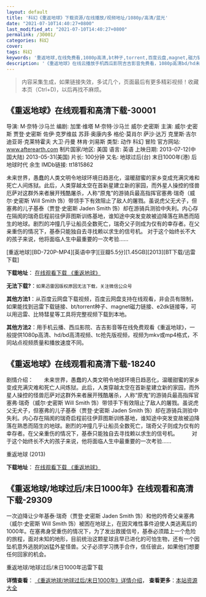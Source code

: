 ```yaml
---
layout: default
title: '科幻《重返地球》下载资源/在线播放/视频地址/1080p/高清/蓝光'
date: "2021-07-10T14:40:27+0800"
last_modified_at: "2021-07-10T14:40:27+0800"
permalink: /30001/
categories: 科幻
cover:
tags: 科幻
keywords: '重返地球,在线免费看,1080p高清,bt种子,torrent,百度云盘,magnet,磁力链,迅雷下载资源'
description: '《重返地球》在线云播放手机西瓜影院吉吉影音免费看，1080p高清bd/hd未删减完整版和tc抢先枪版，mkv/mp4格式，附带bt/torrent种子、magnet/磁力链、百度云盘、网盘资源迅雷下载链接'
---
```


>内容采集生成，如果链接失效，多试几个，页面最后有更多精彩视频！收藏本页（Ctrl+D)，以后再找不麻烦。


## 《重返地球》在线观看和高清下载-30001

导演: M·奈特·沙马兰 编剧: 加里·维塔 M·奈特·沙马兰 威尔·史密斯 主演: 威尔·史密斯 贾登·史密斯 佐伊·克罗维兹 苏菲·奥康内多 格伦·莫肖尔 萨沙·达万 克里斯·吉尔 迪亚哥·克莱特霍夫 大卫·丹曼 林肯·刘易斯 类型: 动作 科幻 冒险 官方网站: www.afterearth.com 制片国家/地区: 美国 语言: 英语 上映日期: 2013-07-12(中国大陆) 2013-05-31(美国) 片长: 100分钟 又名: 地球过后(台) 末日1000年(港) 后地球时代 余生 IMDb链接: tt1815862

未来世界，愚蠢的人类文明令地球环境日趋恶化，温暖甜蜜的家乡变成充满灾难和死亡人间炼狱。此后，人类穿越太空在首新星建立新的家园，而外星人操控的怪兽厄萨对这群外来者展开残酷屠杀，人称“原鬼”的游骑兵最高指挥官塞弗·瑞奇（威尔·史密斯 Will Smith 饰）带领手下有效阻止了敌人的屠戮。虽说虎父无犬子，但塞弗的儿子基泰（贾登·史密斯 Jaden Smith 饰）却在游骑兵测验中失利。内心存在隔阂的瑞奇启程前往伊菲图斯训练基地，谁知途中突发变故被迫降落在熟悉而陌生的地球。剧烈的冲撞几乎让船员全数死亡，瑞奇父子则成为仅有的幸存者。在父亲重伤的情况下，基泰只能独自去寻找赖以求生的信号机。 对于这个始终长不大的孩子来说，他将面临人生中最重要的一次考验……


[重返地球][BD-720P-MP4][英语中字][豆瓣5.5分][1.45GB][2013][BT下载/迅雷下载]

**下载地址**： [在线观看下载 《重返地球》](https://www.btdx8.com/torrent/after_earth_2013.html) 


**无法下载?**：`如果迅雷因版权原因无法下载，关注微信公众号 `

**其他方法1**：从百度云网盘下载视频，百度云网盘支持在线观看，非会员有限制，如果能找到迅雷下载链接、bt/torrent种子、magnet磁力链接、e2dk链接等，可以用迅雷、比特彗星等工具将完整视频下载到本地。

**其他方法2**：用手机云播、西瓜影院、吉吉影音等在线免费观看《重返地球》，一般提供1080p高清、hd/bd高清视频、tc抢先版视频，视频为mkv或mp4格式，不同站点视频质量和播放速度不同。


## 《重返地球》在线观看和高清下载-18240

剧情介绍：　　未来世界，愚蠢的人类文明令地球环境日趋恶化，温暖甜蜜的家乡变成充满灾难和死亡人间炼狱。此后，人类穿越太空在首新星建立新的家园，而外星人操控的怪兽厄萨对这群外来者展开残酷屠杀，人称“原鬼”的游骑兵最高指挥官塞弗·瑞奇（威尔·史密斯 Will Smith 饰）带领手下有效阻止了敌人的屠戮。虽说虎父无犬子，但塞弗的儿子基泰（贾登·史密斯 Jaden Smith 饰）却在游骑兵测验中失利。内心存在隔阂的瑞奇启程前往伊菲图斯训练基地，谁知途中突发变故被迫降落在熟悉而陌生的地球。剧烈的冲撞几乎让船员全数死亡，瑞奇父子则成为仅有的幸存者。在父亲重伤的情况下，基泰只能独自去寻找赖以求生的信号机。  　　对于这个始终长不大的孩子来说，他将面临人生中最重要的一次考验……


重返地球 (2013)

**下载地址**： [在线观看下载 《重返地球》](https://www.btbtdy.me/btdy/dy3097.html) 


## 《重返地球/地球过后/末日1000年》在线观看和高清下载-29309

一次迫降让少年基泰·瑞奇（贾登&middot;史密斯 Jaden Smith 饰）和他的传奇父亲塞弗（威尔·史密斯 Will Smith 饰）被困在地球上，在因灾难性事件迫使人类逃离后的1000年。在塞弗身受重伤的情况下，为了发出救援信号，基泰必须踏上一个危险的旅程，面对未知的地形，目前统治这颗星球且早已进化的可怕生物，还有一个因坠机意外逃脱的凶猛外星怪兽。父子必须学习携手合作，信任彼此，如果他们想要任何回家的机会。&nbsp;


重返地球/地球过后/末日1000年迅雷下载

**详情查看**： [《重返地球/地球过后/末日1000年》详情介绍](/movie/29309/)， **查看更多**：[本站资源大全](/movie/t/all/)

